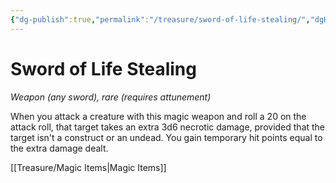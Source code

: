 ```yaml
---
{"dg-publish":true,"permalink":"/treasure/sword-of-life-stealing/","dgHomeLink":false,"dgPassFrontmatter":true}
---
```



# Sword of Life Stealing

*Weapon (any sword), rare (requires attunement)*

When you attack a creature with this magic weapon and roll a 20 on the attack roll, that target takes an extra 3d6 necrotic damage, provided that the target isn't a construct or an undead. You gain temporary hit points equal to the extra damage dealt.


[[Treasure/Magic Items|Magic Items]]